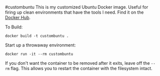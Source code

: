 #custombuntu
This is my customized Ubuntu Docker image. Useful for firing up clean environments that have the tools I need.
Find it on the [Docker Hub](https://registry.hub.docker.com/u/codyhanson/custombuntu/).

To Build:
```
docker build -t custombuntu .
```

Start up a throwaway environment:
```
docker run -it --rm custombuntu
```

If you don't want the container to be removed after it exits, leave off the `--rm` flag. 
This allows you to restart the container with the filesystem intact.
